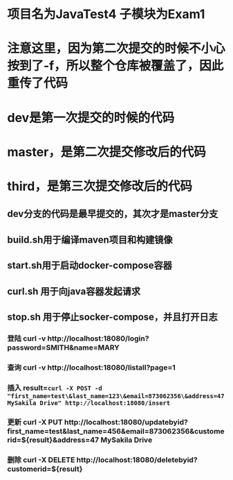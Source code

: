 # 项目名为JavaTest4 子模块为Exam1

# 注意这里，因为第二次提交的时候不小心按到了-f，所以整个仓库被覆盖了，因此重传了代码
# dev是第一次提交的时候的代码
# master，是第二次提交修改后的代码
# third，是第三次提交修改后的代码
## dev分支的代码是最早提交的，其次才是master分支


## build.sh用于编译maven项目和构建镜像
## start.sh用于启动docker-compose容器
## curl.sh 用于向java容器发起请求
## stop.sh 用于停止socker-compose，并且打开日志
### 登陆 curl -v http://localhost:18080/login?password=SMITH\&name=MARY 
### 查询 curl -v http://localhost:18080/listall?page=1
### 插入 result=`curl -X POST -d "first_name=test\&last_name=123\&email=873062356\&address=47 MySakila Drive" http://localhost:18080/insert`
### 更新 curl -X PUT http://localhost:18080/updatebyid?first_name=test\&last_name=456\&email=873062356\&customerid=${result}\&address=47 MySakila Drive
### 删除 curl -X DELETE  http://localhost:18080/deletebyid?customerid=${result}
